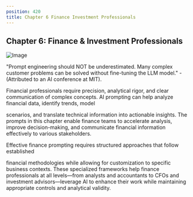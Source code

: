 ```yaml
---
position: 420
title: Chapter 6 Finance Investment Professionals
---
```


## Chapter 6: Finance & Investment Professionals

![Image](_images/imagerId18.png)





"Prompt engineering should NOT be underestimated. Many complex customer problems can be solved without fine-tuning the LLM model." - (Attributed to an AI conference at MIT).





Financial professionals require precision, analytical rigor, and clear communication of complex concepts. AI prompting can help analyze financial data, identify trends, model



scenarios, and translate technical information into actionable insights. The prompts in this chapter enable finance teams to accelerate analysis, improve decision-making, and communicate financial information effectively to various stakeholders.

Effective finance prompting requires structured approaches that follow established

financial methodologies while allowing for customization to specific business contexts. These specialized frameworks help finance professionals at all levels—from analysts and accountants to CFOs and investment advisors—leverage AI to enhance their work while maintaining appropriate controls and analytical validity.